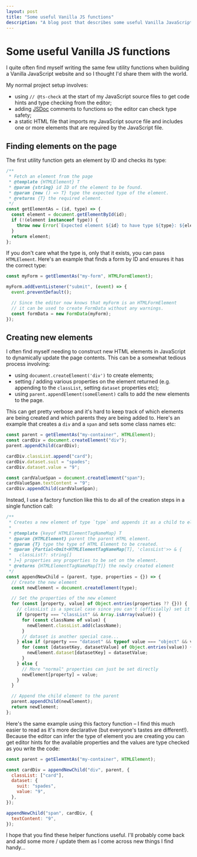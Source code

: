 ```yaml
---
layout: post
title: "Some useful Vanilla JS functions"
description: "A blog post that describes some useful Vanilla JavaScript functions for use when developing websites"
---
```


# Some useful Vanilla JS functions

<section markdown="1">

I quite often find myself writing the same few utility functions when building a Vanilla JavaScript website and so I thought I'd share them with the world.

My normal project setup involves:

- using `// @ts-check` at the start of my JavaScript source files to get code hints and type checking from the editor;
- adding <a href="https://www.typescriptlang.org/docs/handbook/jsdoc-supported-types.html" target="_blank" referrer-policy="none">JSDoc</a> comments to functions so the editor can check type safety;
- a static HTML file that imports my JavaScript source file and includes one or more elements that are required by the JavaScript file.

</section>

<section markdown="1">

## Finding elements on the page

The first utility function gets an element by ID and checks its type:

```js
/**
 * Fetch an element from the page
 * @template {HTMLElement} T
 * @param {string} id ID of the element to be found.
 * @param {new () => T} type the expected type of the element.
 * @returns {T} the required element.
 */
const getElementAs = (id, type) => {
  const element = document.getElementById(id);
  if (!(element instanceof type)) {
    throw new Error(`Expected element ${id} to have type ${type}: ${element}`);
  }
  return element;
};
```

If you don't care what the type is, only that it exists, you can pass `HTMLElement`. Here's an example that finds a form by ID and ensures it has the correct type:

```js
const myForm = getElementAs("my-form", HTMLFormElement);

myForm.addEventListener("submit", (event) => {
  event.preventDefault();

  // Since the editor now knows that myForm is an HTMLFormElement
  // it can be used to create FormData without any warnings.
  const formData = new FormData(myForm);
});
```
</section>

<section markdown="1">

## Creating new elements

I often find myself needing to construct new HTML elements in JavaScript to dynamically update the page contents. This can be a somewhat tedious process involving:

- using `document.createElement('div')` to create elements;
- setting / adding various properties on the element returned (e.g. appending to the `classList`, setting `dataset` properties etc);
- using `parent.appendElement(someElement)` calls to add the new elements to the page.

This can get pretty verbose and it's hard to keep track of which elements are being created and which parents they are being added to. Here's an example that creates a `div` and a `span` and sets some class names etc:

```js
const parent = getElementAs("my-container", HTMLElement);
const cardDiv = document.createElement("div");
parent.appendChild(cardDiv);

cardDiv.classList.append("card");
cardDiv.dataset.suit = "spades";
cardDiv.dataset.value = "9";

const cardValueSpan = document.createElement("span");
cardValueSpan.textContent = "9";
cardDiv.appendChild(cardValueSpan);
```

Instead, I use a factory function like this to do all of the creation steps in a single function call:

```js
/**
 * Creates a new element of type `type` and appends it as a child to element `parent`.
 *
 * @template {keyof HTMLElementTagNameMap} T
 * @param {HTMLElement} parent the parent HTML element.
 * @param {T} type the type of HTML Element to be created.
 * @param {Partial<Omit<HTMLElementTagNameMap[T], 'classList'>> & {
 *   classList?: string[]
 * }=} properties any properties to be set on the element.
 * @returns {HTMLElementTagNameMap[T]} the newly created element
 */
const appendNewChild = (parent, type, properties = {}) => {
  // Create the new element
  const newElement = document.createElement(type);

  // Set the properties of the new element
  for (const [property, value] of Object.entries(properties ?? {})) {
    // classList is a special case since you can't (officially) set it directly
    if (property === "classList" && Array.isArray(value)) {
      for (const className of value) {
        newElement.classList.add(className);
      }
      // dataset is another special case...
    } else if (property === "dataset" && typeof value === "object" && value) {
      for (const [datasetKey, datasetValue] of Object.entries(value)) {
        newElement.dataset[datasetKey] = datasetValue;
      }
    } else {
      // More "normal" properties can just be set directly
      newElement[property] = value;
    }
  }

  // Append the child element to the parent
  parent.appendChild(newElement);
  return newElement;
};
```

Here's the same example using this factory function – I find this much easier to read as it's more declarative (but everyone's tastes are different!). Because the editor can infer the type of element you are creating you can get editor hints for the available properties and the values are type checked as you write the code:

```js
const parent = getElementAs("my-container", HTMLElement);

const cardDiv = appendNewChild("div", parent, {
  classList: ["card"],
  dataset: {
    suit: "spades",
    value: "9",
  },
});

appendNewChild("span", cardDiv, {
  textContent: "9",
});
```

I hope that you find these helper functions useful. I'll probably come back and add some more / update them as I come across new things I find handy...

</section>
